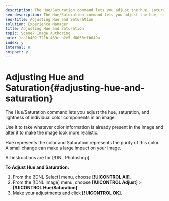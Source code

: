 ```yaml
---
description: The Hue/Saturation command lets you adjust the hue, saturation, and lightness of individual color components in an image.
seo-description: The Hue/Saturation command lets you adjust the hue, saturation, and lightness of individual color components in an image.
seo-title: Adjusting Hue and Saturation
solution: Experience Manager
title: Adjusting Hue and Saturation
topic: Scene7 Image Authoring
uuid: 1ca1b402-721b-469c-b2e5-d8050dfb849a
index: y
internal: n
snippet: y
---
```


# Adjusting Hue and Saturation{#adjusting-hue-and-saturation}

The Hue/Saturation command lets you adjust the hue, saturation, and lightness of individual color components in an image.

Use it to take whatever color information is already present in the image and alter it to make the image look more realistic.

Hue represents the color and Saturation represents the purity of this color. A small change can make a large impact on your image.

All instructions are for [!DNL Photoshop].

**To Adjust Hue and Saturation:** 

1. From the [!DNL Select] menu, choose **[!UICONTROL All]**.
1. From the [!DNL Image] menu, choose **[!UICONTROL Adjust]** > **[!UICONTROL Hue/Saturation]**.
1. Make your adjustments and click **[!UICONTROL OK]**.
